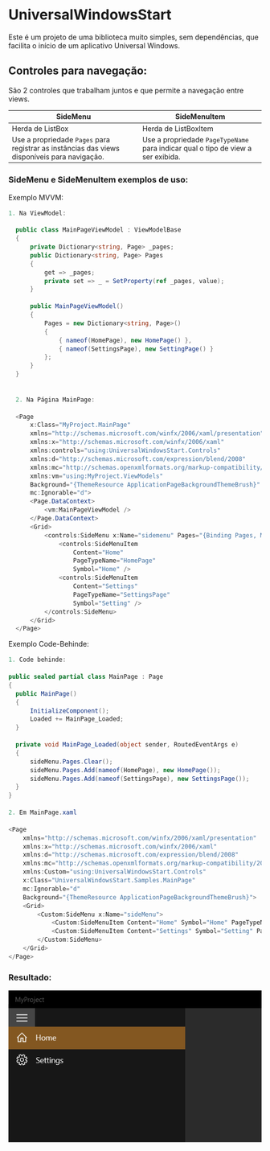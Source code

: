 # UniversalWindowsStart
Este é um projeto de uma biblioteca muito simples, sem dependências, que facilita o início de um aplicativo Universal Windows.
   
  
## Controles para navegação:
São 2 controles que trabalham juntos e que permite a navegação entre views.
  
SideMenu | SideMenuItem
--- | ---
Herda de ListBox | Herda de ListBoxItem
Use a propriedade `Pages` para registrar as instâncias das views disponíveis para navigação. | Use a propriedade `PageTypeName` para indicar qual o tipo de view a ser exibida.
  
  
### SideMenu e SideMenuItem exemplos de uso:
Exemplo MVVM:
</br>

```C#
1. Na ViewModel:

  public class MainPageViewModel : ViewModelBase
  {
      private Dictionary<string, Page> _pages;
      public Dictionary<string, Page> Pages
      {
          get => _pages;
          private set => _ = SetProperty(ref _pages, value);
      }

      public MainPageViewModel()
      {
          Pages = new Dictionary<string, Page>()
          {
              { nameof(HomePage), new HomePage() },
              { nameof(SettingsPage), new SettingPage() }
          };
      }
  }


  2. Na Página MainPage:

  <Page
      x:Class="MyProject.MainPage"
      xmlns="http://schemas.microsoft.com/winfx/2006/xaml/presentation"
      xmlns:x="http://schemas.microsoft.com/winfx/2006/xaml"
      xmlns:controls="using:UniversalWindowsStart.Controls"
      xmlns:d="http://schemas.microsoft.com/expression/blend/2008"
      xmlns:mc="http://schemas.openxmlformats.org/markup-compatibility/2006"
      xmlns:vm="using:MyProject.ViewModels"
      Background="{ThemeResource ApplicationPageBackgroundThemeBrush}"
      mc:Ignorable="d">
      <Page.DataContext>
          <vm:MainPageViewModel />
      </Page.DataContext>
      <Grid>
          <controls:SideMenu x:Name="sidemenu" Pages="{Binding Pages, Mode=TwoWay}">
              <controls:SideMenuItem
                  Content="Home"
                  PageTypeName="HomePage"
                  Symbol="Home" />
              <controls:SideMenuItem
                  Content="Settings"
                  PageTypeName="SettingsPage"
                  Symbol="Setting" />
          </controls:SideMenu>
      </Grid>
  </Page>
  ```
Exemplo Code-Behinde:

```C#
1. Code behinde:

public sealed partial class MainPage : Page
{
  public MainPage()
  {
      InitializeComponent();
      Loaded += MainPage_Loaded;
  }

  private void MainPage_Loaded(object sender, RoutedEventArgs e)
  {
      sideMenu.Pages.Clear();
      sideMenu.Pages.Add(nameof(HomePage), new HomePage());
      sideMenu.Pages.Add(nameof(SettingsPage), new SettingsPage());
  }
}

2. Em MainPage.xaml

<Page
    xmlns="http://schemas.microsoft.com/winfx/2006/xaml/presentation"
    xmlns:x="http://schemas.microsoft.com/winfx/2006/xaml"
    xmlns:d="http://schemas.microsoft.com/expression/blend/2008"
    xmlns:mc="http://schemas.openxmlformats.org/markup-compatibility/2006"
    xmlns:Custom="using:UniversalWindowsStart.Controls"
    x:Class="UniversalWindowsStart.Samples.MainPage"
    mc:Ignorable="d"
    Background="{ThemeResource ApplicationPageBackgroundThemeBrush}">
    <Grid>
        <Custom:SideMenu x:Name="sideMenu">
            <Custom:SideMenuItem Content="Home" Symbol="Home" PageTypeName="HomePage" IsSelected="True"/>
            <Custom:SideMenuItem Content="Settings" Symbol="Setting" PageTypeName="SettingsPage"/>
        </Custom:SideMenu>
    </Grid>
</Page>

```

### Resultado:

![Code sample](https://github.com/fernandostockler/UniversalWindowsStart/blob/development/Captura%20de%20tela%202021-07-25%20173547_MyProject_SideMenu.png)
    
